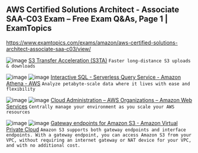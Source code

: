 ## AWS Certified Solutions Architect - Associate SAA-C03 Exam – Free Exam Q&amp;As, Page 1 | ExamTopics

https://www.examtopics.com/exams/amazon/aws-certified-solutions-architect-associate-saa-c03/view/

![image](https://user-images.githubusercontent.com/58542375/227686105-db7ac84f-3083-4384-9612-497c08451e28.png)
[S3 Transfer Acceleration (S3TA)](https://aws.amazon.com/s3/transfer-acceleration/)
```Faster long-distance S3 uploads & downloads ```

![image](https://user-images.githubusercontent.com/58542375/227687126-ca1158d1-c903-46ae-95fc-e5b246770811.png)
![image](https://user-images.githubusercontent.com/58542375/227687345-674c7f22-d454-4aca-86ac-5991d18d58b1.png)
[Interactive SQL - Serverless Query Service - Amazon Athena - AWS](https://aws.amazon.com/athena/)
```Analyze petabyte-scale data where it lives with ease and flexibility```

![image](https://user-images.githubusercontent.com/58542375/227689458-1507d31b-9f53-444a-9bf3-f873c7a5f5ff.png)
![image](https://user-images.githubusercontent.com/58542375/227689963-75c6b9dc-ba3c-4edb-a3e4-74a9e97f866a.png)
[Cloud Administration – AWS Organizations – Amazon Web Services](https://aws.amazon.com/organizations/)
```Centrally manage your environment as you scale your AWS resources```

![image](https://user-images.githubusercontent.com/58542375/227690055-43c9aa93-5568-4003-bf2f-e7c6ab8f2f6c.png)
![image](https://user-images.githubusercontent.com/58542375/227691560-80397fb8-5ca3-4ae9-abec-88b5649d7567.png)
[Gateway endpoints for Amazon S3 - Amazon Virtual Private Cloud](https://docs.aws.amazon.com/vpc/latest/privatelink/vpc-endpoints-s3.html)
```Amazon S3 supports both gateway endpoints and interface endpoints. With a gateway endpoint, you can access Amazon S3 from your VPC, without requiring an internet gateway or NAT device for your VPC, and with no additional cost.```

